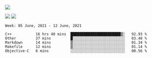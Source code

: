 ![](https://github-profile-summary-cards.vercel.app/api/cards/profile-details?username=nic-obert&theme=monokai)

![](https://github-profile-summary-cards.vercel.app/api/cards/stats?username=nic-obert&theme=monokai)
![](https://github-profile-summary-cards.vercel.app/api/cards/most-commit-language?username=nic-obert&theme=monokai)

<!--START_SECTION:waka-->
```text
Week: 05 June, 2021 - 12 June, 2021

C++           16 hrs 40 mins  ███████████████████████▒░   92.93 % 
Other         37 mins         █░░░░░░░░░░░░░░░░░░░░░░░░   03.48 % 
Markdown      14 mins         ▒░░░░░░░░░░░░░░░░░░░░░░░░   01.34 % 
Makefile      12 mins         ▒░░░░░░░░░░░░░░░░░░░░░░░░   01.14 % 
Objective-C   6 mins          ░░░░░░░░░░░░░░░░░░░░░░░░░   00.56 % 
```
<!--END_SECTION:waka-->
